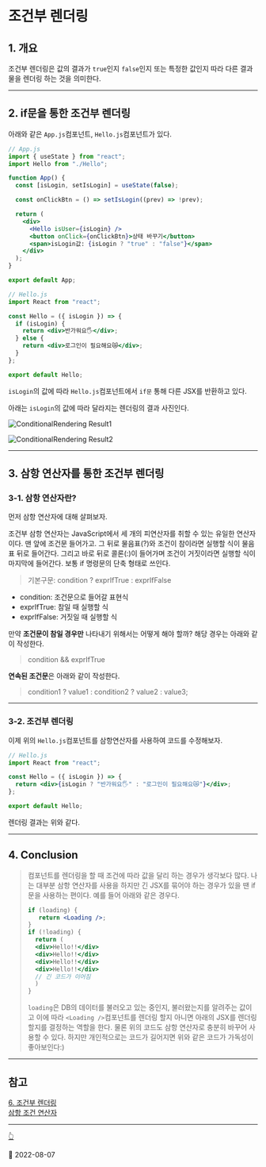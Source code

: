# 조건부 렌더링

## 1. 개요

조건부 렌더링은 값의 결과가 `true`인지 `false`인지 또는 특정한 값인지 따라 다른 결과물을 렌더링 하는 것을 의미한다.

***

## 2. if문을 통한 조건부 렌더링

아래와 같은 `App.js`컴포넌트, `Hello.js`컴포넌트가 있다.

```jsx
// App.js
import { useState } from "react";
import Hello from "./Hello";

function App() {
  const [isLogin, setIsLogin] = useState(false);

  const onClickBtn = () => setIsLogin((prev) => !prev);

  return (
    <div>
      <Hello isUser={isLogin} />
      <button onClick={onClickBtn}>상태 바꾸기</button>
      <span>isLogin값: {isLogin ? "true" : "false"}</span>
    </div>
  );
}

export default App;

// Hello.js
import React from "react";

const Hello = ({ isLogin }) => {
  if (isLogin) {
    return <div>반가워요🖐</div>;
  } else {
    return <div>로그인이 필요해요😿</div>;
  }
};

export default Hello;
```

`isLogin`의 값에 따라 `Hello.js`컴포넌트에서 `if문` 통해 다른 JSX를 반환하고 있다.

아래는 `isLogin`의 값에 따라 달라지는 렌더링의 결과 사진인다.

![ConditionalRendering Result1](../image/React/ConditionalRendering/conditional\_rendering\_result1.png)

![ConditionalRendering Result2](../image/React/ConditionalRendering/conditional\_rendering\_result2.png)

***

## 3. 삼항 연산자를 통한 조건부 렌더링

### 3-1. 삼항 연산자란?

먼저 삼항 연산자에 대해 살펴보자.

조건부 삼항 연산자는 JavaScript에서 세 개의 피연산자를 취할 수 있는 유일한 연산자이다. 맨 앞에 조건문 들어가고. 그 뒤로 물음표(?)와 조건이 참이라면 실행할 식이 물음표 뒤로 들어간다. 그리고 바로 뒤로 콜론(:)이 들어가며 조건이 거짓이라면 실행할 식이 마지막에 들어간다. 보통 if 명령문의 단축 형태로 쓰인다.

> 기본구문: condition ? exprIfTrue : exprIfFalse

* condition: 조건문으로 들어갈 표현식
* exprIfTrue: 참일 때 실행할 식
* exprIfFalse: 거짓일 때 실행할 식

만약 **조건문이 참일 경우만** 나타내기 위해서는 어떻게 해야 할까? 해당 경우는 아래와 같이 작성한다.

> condition && exprIfTrue

**연속된 조건문**은 아래와 같이 작성한다.

> condition1 ? value1 : condition2 ? value2 : value3;

***

### 3-2. 조건부 렌더링

이제 위의 `Hello.js`컴포넌트를 삼항연산자를 사용하여 코드를 수정해보자.

```jsx
// Hello.js
import React from "react";

const Hello = ({ isLogin }) => {
  return <div>{isLogin ? "반가워요🖐" : "로그인이 필요해요😿"}</div>;
};

export default Hello;
```

렌더링 결과는 위와 같다.

***

## 4. Conclusion

> 컴포넌트를 렌더링을 할 때 조건에 따라 값을 달리 하는 경우가 생각보다 많다. 나는 대부분 삼항 연산자를 사용을 하지만 긴 JSX를 묶어야 하는 경우가 있을 땐 if문을 사용하는 편이다. 예를 들어 아래와 같은 경우다.
>
> ```jsx
> if (loading) {
>    return <Loading />;
> }
> if (!loading) {
>   return (
>   <div>Hello!!</div>
>   <div>Hello!!</div>
>   <div>Hello!!</div>
>   <div>Hello!!</div>
>   // 긴 코드가 이어짐
>   )
> }
> ```
>
> `loading`은 DB의 데이터를 불러오고 있는 중인지, 불러왔는지를 알려주는 값이고 이에 따라 `<Loading />`컴포넌트를 렌더링 할지 아니면 아래의 JSX를 렌더링 할지를 결정하는 역할을 한다. 물론 위의 코드도 삼항 연산자로 충분히 바꾸어 사용할 수 있다. 하지만 개인적으로는 코드가 길어지면 위와 같은 코드가 가독성이 좋아보인다:)

***

## 참고

[6. 조건부 렌더링](https://react.vlpt.us/basic/06-conditional-rendering.html)\
[삼항 조건 연산자](https://developer.mozilla.org/ko/docs/Web/JavaScript/Reference/Operators/Conditional\_Operator)

***

[👆](ConditionalRendering.md#conditional-rendering)

📅 2022-08-07
